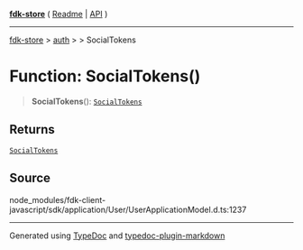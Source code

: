 [**fdk-store**](../../../README.md) ( [Readme](../../../README.md) \| [API](../../../API.md) )

---

[fdk-store](../../../API.md) > [auth](../../README.md) > [<internal>](../README.md) > SocialTokens

# Function: SocialTokens()

> **SocialTokens**(): [`SocialTokens`](../type-aliases/type-alias.SocialTokens.md)

## Returns

[`SocialTokens`](../type-aliases/type-alias.SocialTokens.md)

## Source

node_modules/fdk-client-javascript/sdk/application/User/UserApplicationModel.d.ts:1237

---

Generated using [TypeDoc](https://typedoc.org/) and [typedoc-plugin-markdown](https://www.npmjs.com/package/typedoc-plugin-markdown)
